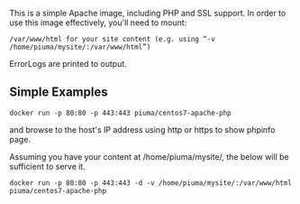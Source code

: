 This is a simple Apache image, including PHP and SSL support. In order to use this image effectively, you'll need to mount:

    /var/www/html for your site content (e.g. using “-v /home/piuma/mysite/:/var/www/html”)

ErrorLogs are printed to output.

## Simple Examples

   ```docker run -p 80:80 -p 443:443 piuma/centos7-apache-php```

and browse to the host's IP address using http or https to show phpinfo page.


Assuming you have your content at /home/piuma/mysite/, the below will be sufficient to serve it.

   ```docker run -p 80:80 -p 443:443 -d -v /home/piuma/mysite/:/var/www/html piuma/centos7-apache-php```

